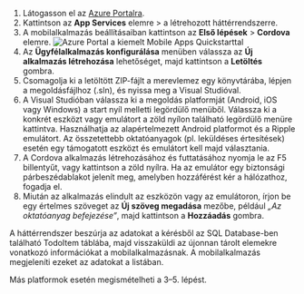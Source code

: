 
1. Látogasson el az [Azure Portalra].
2. Kattintson az **App Services** elemre > a létrehozott háttérrendszerre.
3. A mobilalkalmazás beállításaiban kattintson az **Első lépések** > **Cordova** elemre.
![Azure Portal a kiemelt Mobile Apps Quickstarttal][quickstart]
4. Az **Ügyfélalkalmazás konfigurálása** menüben válassza az **Új alkalmazás létrehozása** lehetőséget, majd kattintson a **Letöltés** gombra.
2. Csomagolja ki a letöltött ZIP-fájlt a merevlemez egy könyvtárába, lépjen a megoldásfájlhoz (.sln), és nyissa meg a Visual Studióval.
3. A Visual Studióban válassza ki a megoldás platformját (Android, iOS vagy Windows) a start nyíl melletti legördülő menüből. Válassza ki a konkrét eszközt vagy emulátort a zöld nyílon található legördülő menüre kattintva. Használhatja az alapértelmezett Android platformot és a Ripple emulátort. Az összetettebb oktatóanyagok (pl. leküldéses értesítések) esetén egy támogatott eszközt és emulátort kell majd választania.
4. A Cordova alkalmazás létrehozásához és futtatásához nyomja le az F5 billentyűt, vagy kattintson a zöld nyílra. Ha az emulátor egy biztonsági párbeszédablakot jelenít meg, amelyben hozzáférést kér a hálózathoz, fogadja el.
5. Miután az alkalmazás elindult az eszközön vagy az emulátoron, írjon be egy értelmes szöveget az **Új szöveg megadása** mezőbe, például *„Az oktatóanyag befejezése”*, majd kattintson a **Hozzáadás** gombra.

A háttérrendszer beszúrja az adatokat a kérésből az SQL Database-ben található TodoItem táblába, majd visszaküldi az újonnan tárolt elemekre vonatkozó információkat a mobilalkalmazásnak. A mobilalkalmazás megjeleníti ezeket az adatokat a listában.

Más platformok esetén megismételheti a 3–5. lépést.

<!-- Images. -->
[quickstart]: ./media/app-service-mobile-configure-new-backend/quickstart.png

<!-- URLs -->
[Azure Portalra]: https://portal.azure.com/
